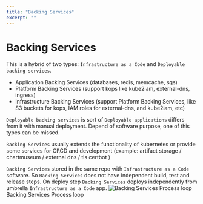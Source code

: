 ```yaml
---
title: "Backing Services"
excerpt: ""
---
```

# Backing Services
This is a hybrid of two types: `Infrastructure as a Code` and `Deployable backing services`. 
* Application Backing Services (databases, redis, memcache, sqs)
* Platform Backing Services (support kops like kube2iam, external-dns, ingress)
* Infrastructure Backing Services (support Platform Backing Services, like S3 buckets for kops, IAM roles for external-dns, and kube2iam, etc)



`Deployable backing services` is sort of `Deployable applications` differs from it with manual deployment.  Depend of software purpose, one of this types can be missed.

`Backing Services` usually extends the functionality of kubernetes or provide some services for CI\CD and development (example: artifact storage / chartmuseum / external dns / tls certbot )

`Backing Services` stored in the same repo with `Infrastructure as a Code` software. So `Backing Services` does not have independent build, test and release steps. On deploy step `Backing Services` deploys independently from umbrella `Infrastructure as a Code` app.
![Backing Services Process loop](/images/70b071a-Process_Loop_-_Backing_Services_-_Page_1.png)Backing Services Process loop